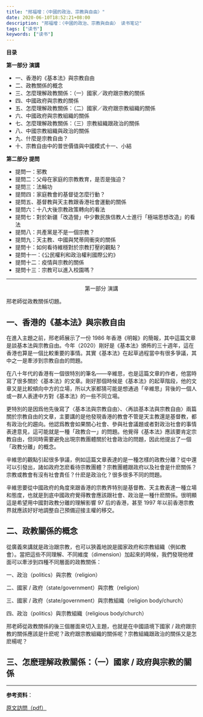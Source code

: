 ```yaml
---
title: "邢福增：〈中國的政治、宗教與自由〉"
date: 2020-06-10T18:52:21+08:00
description: "邢福增：〈中國的政治、宗教與自由〉 读书笔记"
tags: ["读书"]
keywords: ["读书"]
---
```


**目录**

**第一部分** **演講**

- 一、香港的《基本法》與宗教自由
- 二、政教關係的概念
- 三、怎麼理解政教關係：（一）國家／政府跟宗教的關係
- 四、中國政府與宗教的關係
- 五、怎麼理解政教關係：（二）國家／政府跟宗教組織的關係
- 六、中國政府與宗教組織的關係
- 七、怎麼理解政教關係：（三）宗教組織跟政治的關係
- 八、中國宗教組織與政治的關係
- 九、什麼是宗教自由？
- 十、宗教自由中的普世價值與中國模式十一、小結

**第二部分** **提問**

- 提問一：邪教
- 提問二：父母在家庭的宗教教育，是否是強迫？
- 提問三：法輪功
- 提問四：家庭教會的基督徒怎麼行動？
- 提問五、基督教與天主教跟香港社會運動的關係
- 提問六：十八大後宗教政策轉向的看法
- 提問七：對於新疆「改造營」中少數民族信教人士進行「極端思想改造」的看法
- 提問八：共產黨是不是一個宗教？
- 提問九：天主教、中國與梵蒂岡衝突的關係
- 提問十：如何看待維穩對於宗教打壓的觀點？
- 提問十一：《公民權利和政治權利國際公約》
- 提問十二：疫情與宗教的關係
- 提問十三：宗教可以進入校園嗎？

---

<center>第一部分 演講</center>

邢老師從政教關係切題。

## 一、香港的《基本法》與宗教自由

在進入主題之前，邢老師展示了一份 1986 年香港《明報》的簡報，其中這篇文章是談基本法與宗教自由。今年（2020）剛好是《基本法》頒佈的三十週年，這在香港也算是一個比較重要的事情。其實《基本法》在起草過程當中有很多爭議，其中之一是牽涉到宗教自由的問題。

在八十年代的香港有一個很特別的筆名——辛維思，也是這篇文章的作者，他當時寫了很多關於《基本法》的文章。剛好那個時候是《基本法》的起草階段，他的文章又是比較傾向中方的立場，所以大家都猜可能是想通過「辛維思」背後的一個人或一群人表達中方對《基本法》的一些不同立場。

更特別的是因爲他先後寫了〈基本法與宗教自由〉、〈再談基本法與宗教自由〉兩篇關於宗教自由的文章，主要講的是他發現香港的教會不管是天主教還是基督教，都有政治化的趨向。他認爲教會如果關心社會、參與社會議題或者對政治社會的事情表達意見，這可能就是一種「政教合一」的問題。他覺得《基本法》應該要肯定宗教自由，但同時需要避免出現宗教團體關於社會政治的問題，因此他提出了一個「政教分離」的概念。

辛維思的觀點引起很多爭議，例如這篇文章表達的是一種怎樣的政教分離？從中還可以引發出，諸如政府怎麽看待宗教團體？宗教團體跟政府以及社會是什麽關係？宗教或教會有沒有社會責任？什麽是政治化？很多很多不同的問題。

辛維思要從中國政府的角度來跟香港的宗教界特別是基督教、天主教表達一種立場和態度，也就是到底中國政府覺得教會應該跟社會、政治是一種什麽關係。很明顯這是希望用中國對政教分離的理解影響 97 后的香港，甚至 1997 年以前香港宗教界就應該好好地調整自己預備迎接主權的移交。

## 二、政教關係的概念

從廣義來講就是政治跟宗教，也可以狹義地說是國家政府和宗教組織（例如教會）。當把這些不同理解、不同維度（dimension）加起來的時候，我們發現他裡面可以牽涉到四種不同層面的政教關係：

一、政治（politics）與宗教（religion）

二、國家 / 政府（state/government）與宗教（religion）

三、國家 / 政府（state/government）與宗教組織（religion body/church）

四、政治（politics）與宗教組織（religious body/church）

邢老師從政教關係的後三個層面來切入主題，也就是在中國語境下國家 / 政府跟宗教的關係應該是什麽呢？政府跟宗教組織的關係呢？宗教組織跟政治的關係又是怎麽楊呢？

## 三、怎麽理解政教關係：（一）國家 / 政府與宗教的關係

---

**参考资料**：

[原文訪問（pdf）](https://drive.google.com/file/d/1d92iorItapvTvGErKBF9FBTMUCQ3xRG9/view)

